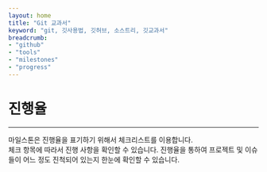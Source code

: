 ```yaml
---
layout: home
title: "Git 교과서"
keyword: "git, 깃사용법, 깃허브, 소스트리, 깃교과서"
breadcrumb:
- "github"
- "tools"
- "milestones"
- "progress"
---
```


# 진행율
---
마일스톤은 진행율을 표기하기 위해서 체크리스트를 이용합니다.  
체크 항목에 따라서 진행 사항을 확인할 수 있습니다.
진행율을 통하여 프로젝트 및 이슈들이 어느 정도 진척되어 있는지 한눈에 확인할 수 있습니다.

<br>

